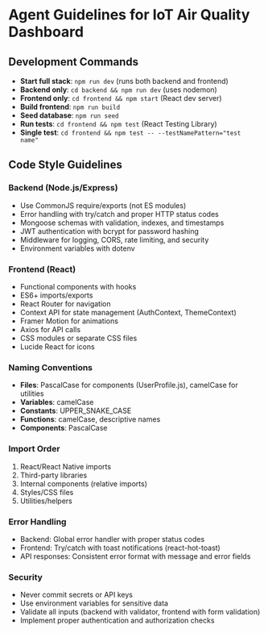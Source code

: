 # Agent Guidelines for IoT Air Quality Dashboard

## Development Commands
- **Start full stack**: `npm run dev` (runs both backend and frontend)
- **Backend only**: `cd backend && npm run dev` (uses nodemon)
- **Frontend only**: `cd frontend && npm start` (React dev server)
- **Build frontend**: `npm run build`
- **Seed database**: `npm run seed`
- **Run tests**: `cd frontend && npm test` (React Testing Library)
- **Single test**: `cd frontend && npm test -- --testNamePattern="test name"`

## Code Style Guidelines

### Backend (Node.js/Express)
- Use CommonJS require/exports (not ES modules)
- Error handling with try/catch and proper HTTP status codes
- Mongoose schemas with validation, indexes, and timestamps
- JWT authentication with bcrypt for password hashing
- Middleware for logging, CORS, rate limiting, and security
- Environment variables with dotenv

### Frontend (React)
- Functional components with hooks
- ES6+ imports/exports
- React Router for navigation
- Context API for state management (AuthContext, ThemeContext)
- Framer Motion for animations
- Axios for API calls
- CSS modules or separate CSS files
- Lucide React for icons

### Naming Conventions
- **Files**: PascalCase for components (UserProfile.js), camelCase for utilities
- **Variables**: camelCase
- **Constants**: UPPER_SNAKE_CASE
- **Functions**: camelCase, descriptive names
- **Components**: PascalCase

### Import Order
1. React/React Native imports
2. Third-party libraries
3. Internal components (relative imports)
4. Styles/CSS files
5. Utilities/helpers

### Error Handling
- Backend: Global error handler with proper status codes
- Frontend: Try/catch with toast notifications (react-hot-toast)
- API responses: Consistent error format with message and error fields

### Security
- Never commit secrets or API keys
- Use environment variables for sensitive data
- Validate all inputs (backend with validator, frontend with form validation)
- Implement proper authentication and authorization checks